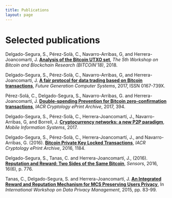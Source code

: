```yaml
---
title: Publications
layout: page
---
```


# Selected publications

Delgado-Segura, S., Pérez-Solà, C., Navarro-Arribas, G, and Herrera-Joancomartí, J. [**Analysis of the Bitcoin UTXO set**](http://fc18.ifca.ai/bitcoin/papers/bitcoin18-final6.pdf), *The 5th Workshop on Bitcoin and Blockchain Research (BITCOIN'18)*, 2018.

Delgado-Segura, S., Pérez-Solà, C., Navarro-Arribas, G, and Herrera-Joancomartí, J. [**A fair protocol for data trading based on Bitcoin transactions**](http://dx.doi.org/10.1016/j.future.2017.08.021), *Future Generation Computer Systems*, 2017, ISSN 0167-739X.
Pérez-Solá, C., Delgado-Segura, S., Navarro-Arribas, G. and Herrera-Joancomartí, J. [**Double-spending Prevention for Bitcoin zero-confirmation transactions**](https://eprint.iacr.org/2017/394.pdf), *IACR Cryptology ePrint Archive*, 2017, 394. 

Delgado-Segura, S., Pérez-Solà, C., Herrera-Joancomartí, J., Navarro-Arribas, G, and Borrell, J. [**Cryptocurrency networks: a new P2P paradigm**](https://www.hindawi.com/journals/misy/aip/2159082/), *Mobile Information Systems*, 2017.
Delgado-Segura, S., Pérez-Solà, C., Herrera-Joancomartí, J., and Navarro-Arribas, G. (2016). [**Bitcoin Private Key Locked Transactions**](https://eprint.iacr.org/2016/1184.pdf), *IACR Cryptology ePrint Archive*, 2016, 1184.
Delgado-Segura, S., Tanas, C. and Herrera-Joancomartí, J., (2016). [**Reputation and Reward: Two Sides of the Same Bitcoin**](http://dx.doi.org/10.3390/s16060776), *Sensors*, 2016, 16(6), p. 776.
Tanas, C., Delgado-Segura, S. and Herrera-Joancomartí, J. [**An Integrated Reward and Reputation Mechanism for MCS Preserving Users Privacy**](https://link.springer.com/chapter/10.1007/978-3-319-29883-2_6/fulltext.html), In *International Workshop on Data Privacy Management*, 2015, pp. 83-99.